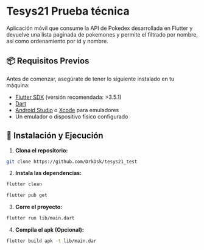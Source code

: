 # Tesys21 Prueba técnica

Aplicación móvil que consume la API de Pokedex desarrollada en Flutter y devuelve una lista paginada de pokemones y permite el filtrado por nombre, así como ordenamiento por id y nombre.

## 📦 Requisitos Previos

Antes de comenzar, asegúrate de tener lo siguiente instalado en tu máquina:

- [Flutter SDK](https://flutter.dev/docs/get-started/install) (versión recomendada: >3.5.1)
- [Dart](https://dart.dev/get-dart)
- [Android Studio](https://developer.android.com/studio) o [Xcode](https://developer.apple.com/xcode/) para emuladores
- Un emulador o dispositivo físico configurado

## 🚀 Instalación y Ejecución

1. **Clona el repositorio:**

```bash
git clone https://github.com/DrkDsk/tesys21_test 

```

2. **Instala las dependencias:**

```bash
flutter clean

flutter pub get

````

3. **Corre el proyecto:**

```bash
flutter run lib/main.dart

````

4. **Compila el apk (Opcional):**

```bash
flutter build apk -t lib/main.dar

````